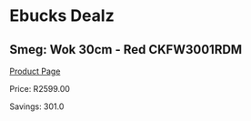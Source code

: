 
# Ebucks Dealz
## Smeg: Wok 30cm - Red CKFW3001RDM
[Product Page](https://www.ebucks.com/web/shop/productSelected.do?prodId=1170699506&catId=704983235)

Price: R2599.00

Savings: 301.0


	